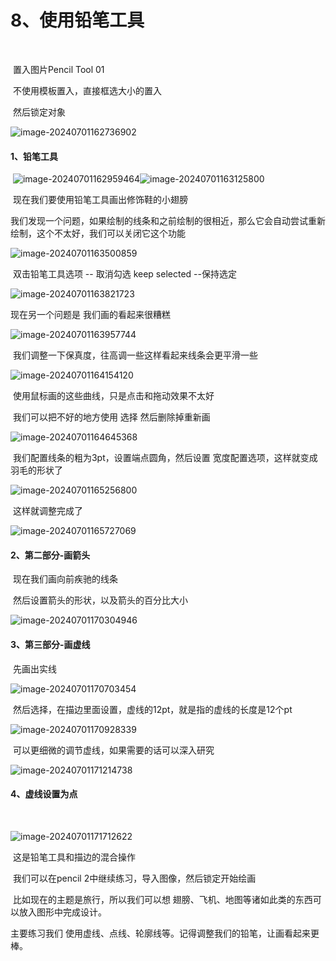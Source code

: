 

# 8、使用铅笔工具

​		

​	置入图片Pencil Tool 01

​	不使用模板置入，直接框选大小的置入



​		然后锁定对象

![image-20240701162736902](./../../.vuepress/public/images/image-20240701162736902.png)





#### 1、铅笔工具

​	![image-20240701162959464](./../../.vuepress/public/images/image-20240701162959464.png)![image-20240701163125800](./../../.vuepress/public/images/image-20240701163125800.png)





​	现在我们要使用铅笔工具画出修饰鞋的小翅膀



​		我们发现一个问题，如果绘制的线条和之前绘制的很相近，那么它会自动尝试重新绘制，这个不太好，我们可以关闭它这个功能

![image-20240701163500859](./../../.vuepress/public/images/image-20240701163500859.png)



​		双击铅笔工具选项 -- 取消勾选 keep selected --保持选定

![image-20240701163821723](./../../.vuepress/public/images/image-20240701163821723.png)



现在另一个问题是 我们画的看起来很糟糕

![image-20240701163957744](./../../.vuepress/public/images/image-20240701163957744.png)



​	我们调整一下保真度，往高调一些这样看起来线条会更平滑一些

![image-20240701164154120](./../../.vuepress/public/images/image-20240701164154120.png)



​		使用鼠标画的这些曲线，只是点击和拖动效果不太好	

​			我们可以把不好的地方使用 选择 然后删除掉重新画

![image-20240701164645368](./../../.vuepress/public/images/image-20240701164645368.png)





​		我们配置线条的粗为3pt，设置端点圆角，然后设置 宽度配置选项，这样就变成羽毛的形状了

![image-20240701165256800](./../../.vuepress/public/images/image-20240701165256800.png)



​		这样就调整完成了

![image-20240701165727069](./../../.vuepress/public/images/image-20240701165727069.png)





#### 2、第二部分-画箭头

​	现在我们画向前疾驰的线条

​		然后设置箭头的形状，以及箭头的百分比大小

![image-20240701170304946](./../../.vuepress/public/images/image-20240701170304946.png)







#### 3、第三部分-画虚线

​		先画出实线

![image-20240701170703454](./../../.vuepress/public/images/image-20240701170703454.png)



​	然后选择，在描边里面设置，虚线的12pt，就是指的虚线的长度是12个pt

![image-20240701170928339](./../../.vuepress/public/images/image-20240701170928339.png)



​	可以更细微的调节虚线，如果需要的话可以深入研究

![image-20240701171214738](./../../.vuepress/public/images/image-20240701171214738.png)





#### 4、虚线设置为点

​		

![image-20240701171712622](./../../.vuepress/public/images/image-20240701171712622.png)



​		这是铅笔工具和描边的混合操作



​	我们可以在pencil 2中继续练习，导入图像，然后锁定开始绘画

​		比如现在的主题是旅行，所以我们可以想 翅膀、飞机、地图等诸如此类的东西可以放入图形中完成设计。

主要练习我们 使用虚线、点线、轮廓线等。记得调整我们的铅笔，让画看起来更棒。





























